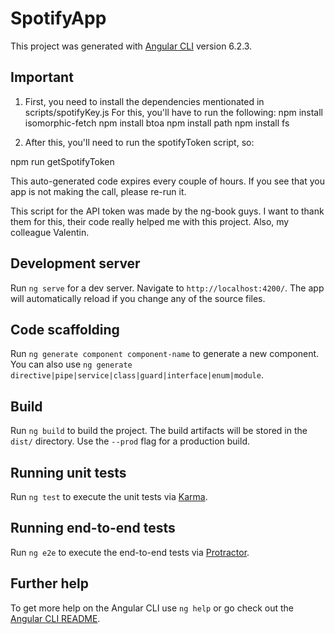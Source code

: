 # SpotifyApp

This project was generated with [Angular CLI](https://github.com/angular/angular-cli) version 6.2.3.

## Important

1) First, you need to install the dependencies mentionated in scripts/spotifyKey.js
For this, you'll have to run the following:
npm install isomorphic-fetch
npm install btoa
npm install path
npm install fs

2) After this, you'll need to run the spotifyToken script, so:

npm run getSpotifyToken

This auto-generated code expires every couple of hours. If you see that you app is not making the call, please re-run it.

This script for the API token was made by the ng-book guys. I want to thank them for this, their code really helped me with this project. Also, my colleague Valentin.

## Development server

Run `ng serve` for a dev server. Navigate to `http://localhost:4200/`. The app will automatically reload if you change any of the source files.

## Code scaffolding

Run `ng generate component component-name` to generate a new component. You can also use `ng generate directive|pipe|service|class|guard|interface|enum|module`.

## Build

Run `ng build` to build the project. The build artifacts will be stored in the `dist/` directory. Use the `--prod` flag for a production build.

## Running unit tests

Run `ng test` to execute the unit tests via [Karma](https://karma-runner.github.io).

## Running end-to-end tests

Run `ng e2e` to execute the end-to-end tests via [Protractor](http://www.protractortest.org/).

## Further help

To get more help on the Angular CLI use `ng help` or go check out the [Angular CLI README](https://github.com/angular/angular-cli/blob/master/README.md).
